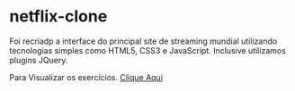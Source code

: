 # netflix-clone


Foi recriadp a interface do principal site de streaming mundial utilizando tecnologias simples como HTML5, CSS3 e JavaScript. Inclusive utilizamos plugins JQuery.

Para Visualizar os exercícios. <a href="https://github.com/avalosdev/netflix-clone/tree/master">Clique Aqui</a>
